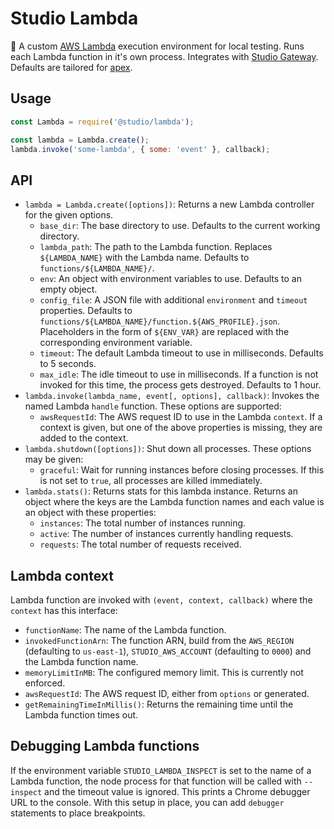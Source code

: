 # Studio Lambda

🚀 A custom [AWS Lambda][1] execution environment for local testing. Runs
each Lambda function in it's own process. Integrates with [Studio Gateway][2].
Defaults are tailored for [apex][3].

## Usage

```js
const Lambda = require('@studio/lambda');

const lambda = Lambda.create();
lambda.invoke('some-lambda', { some: 'event' }, callback);
```

## API

- `lambda = Lambda.create([options])`: Returns a new Lambda controller for
  the given options.
  - `base_dir`: The base directory to use. Defaults to the current working
    directory.
  - `lambda_path`: The path to the Lambda function. Replaces `${LAMBDA_NAME}`
    with the Lambda name. Defaults to `functions/${LAMBDA_NAME}/`.
  - `env`: An object with environment variables to use. Defaults to an empty
    object.
  - `config_file`: A JSON file with additional `environment` and `timeout`
    properties. Defaults to
    `functions/${LAMBDA_NAME}/function.${AWS_PROFILE}.json`. Placeholders in
    the form of `${ENV_VAR}` are replaced with the corresponding environment
    variable.
  - `timeout`: The default Lambda timeout to use in milliseconds. Defaults
    to 5 seconds.
  - `max_idle`: The idle timeout to use in milliseconds. If a function is
    not invoked for this time, the process gets destroyed. Defaults to 1 hour.
- `lambda.invoke(lambda_name, event[, options], callback)`: Invokes the named
  Lambda `handle` function. These options are supported:
  - `awsRequestId`: The AWS request ID to use in the Lambda `context`.
    If a context is given, but one of the above properties is missing, they are
    added to the context.
- `lambda.shutdown([options])`: Shut down all processes. These options may be
  given:
  - `graceful`: Wait for running instances before closing processes. If this
    is not set to `true`, all processes are killed immediately.
- `lambda.stats()`: Returns stats for this lambda instance. Returns an object
  where the keys are the Lambda function names and each value is an object with
  these properties:
  - `instances`: The total number of instances running.
  - `active`: The number of instances currently handling requests.
  - `requests`: The total number of requests received.

## Lambda context

Lambda function are invoked with `(event, context, callback)` where the
`context` has this interface:

- `functionName`: The name of the Lambda function.
- `invokedFunctionArn`: The function ARN, build from the `AWS_REGION`
  (defaulting to `us-east-1`), `STUDIO_AWS_ACCOUNT` (defaulting to `0000`) and
  the Lambda function name.
- `memoryLimitInMB`: The configured memory limit. This is currently not
  enforced.
- `awsRequestId`: The AWS request ID, either from `options` or generated.
- `getRemainingTimeInMillis()`: Returns the remaining time until the Lambda
  function times out.

## Debugging Lambda functions

If the environment variable `STUDIO_LAMBDA_INSPECT` is set to the name of a
Lambda function, the node process for that function will be called with
`--inspect` and the timeout value is ignored. This prints a Chrome debugger URL
to the console. With this setup in place, you can add `debugger` statements to
place breakpoints.

[1]: https://aws.amazon.com/lambda/
[2]: https://github.com/javascript-studio/studio-gateway
[3]: http://apex.run
